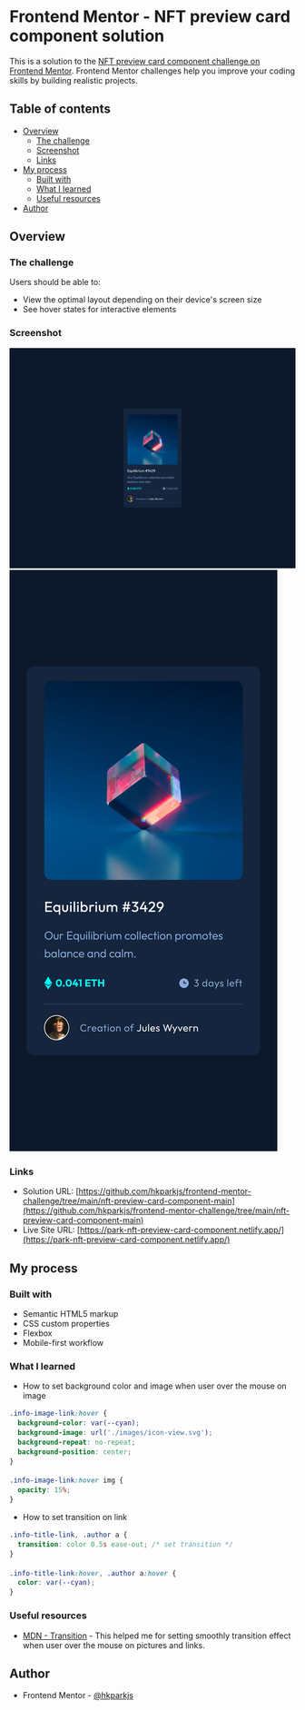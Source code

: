 # Frontend Mentor - NFT preview card component solution

This is a solution to the [NFT preview card component challenge on Frontend Mentor](https://www.frontendmentor.io/challenges/nft-preview-card-component-SbdUL_w0U). Frontend Mentor challenges help you improve your coding skills by building realistic projects. 

## Table of contents

- [Overview](#overview)
  - [The challenge](#the-challenge)
  - [Screenshot](#screenshot)
  - [Links](#links)
- [My process](#my-process)
  - [Built with](#built-with)
  - [What I learned](#what-i-learned)
  - [Useful resources](#useful-resources)
- [Author](#author)

## Overview

### The challenge

Users should be able to:

- View the optimal layout depending on their device's screen size
- See hover states for interactive elements

### Screenshot

![](./screenshot-desktop.png)
![](./screenshot-mobile.png)

### Links

- Solution URL: [https://github.com/hkparkjs/frontend-mentor-challenge/tree/main/nft-preview-card-component-main](https://github.com/hkparkjs/frontend-mentor-challenge/tree/main/nft-preview-card-component-main)
- Live Site URL: [https://park-nft-preview-card-component.netlify.app/](https://park-nft-preview-card-component.netlify.app/)

## My process

### Built with

- Semantic HTML5 markup
- CSS custom properties
- Flexbox
- Mobile-first workflow

### What I learned

- How to set background color and image when user over the mouse on image
```css
.info-image-link:hover {
  background-color: var(--cyan);
  background-image: url('./images/icon-view.svg');
  background-repeat: no-repeat;
  background-position: center;
}
  
.info-image-link:hover img {
  opacity: 15%;
}
  ```

- How to set transition on link
```css
.info-title-link, .author a {
  transition: color 0.5s ease-out; /* set transition */
}

.info-title-link:hover, .author a:hover {
  color: var(--cyan);
}
```

### Useful resources

- [MDN - Transition](https://developer.mozilla.org/en-US/docs/Web/CSS/transition) - This helped me for setting smoothly transition effect when user over the mouse on pictures and links.

## Author

- Frontend Mentor - [@hkparkjs](https://www.frontendmentor.io/profile/hkparkjs)
